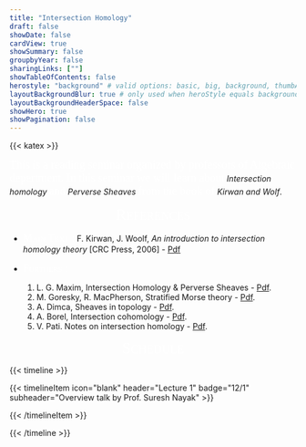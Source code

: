 ```yaml
---
title: "Intersection Homology"
draft: false
showDate: false
cardView: true
showSummary: false
groupbyYear: false
sharingLinks: [""]
showTableOfContents: false
herostyle: "background" # valid options: basic, big, background, thumbAndBackground
layoutBackgroundBlur: true # only used when heroStyle equals background or thumbAndBackground
layoutBackgroundHeaderSpace: false
showHero: true
showPagination: false
---
```

{{< katex >}} 

<html>
<head>
    <link rel="stylesheet" href="https://cdnjs.cloudflare.com/ajax/libs/KaTeX/0.7.1/katex.min.css">
    <script src="https://cdnjs.cloudflare.com/ajax/libs/KaTeX/0.7.1/katex.min.js"></script>
    <script src="https://cdnjs.cloudflare.com/ajax/libs/KaTeX/0.7.1/contrib/auto-render.min.js"></script>
</head>
<body>
    <script>
      renderMathInElement(
          document.body,
          {
              delimiters: [
                  {left: "$$", right: "$$", display: true},
                  {left: "\\[", right: "\\]", display: true},
                  {left: "$", right: "$", display: false},
                  {left: "\\(", right: "\\)", display: false}
              ]
          }
      );
    </script>
</body>
</html>

<a style= "font-family: 'Bebas'; color: white; font-size: 15pt">This is a reading seminar organized by professors of Algebraic depertment. In this seminar we will learn about</a> *Intersection homology* <a style= "font-family: 'Bebas'; color: white; font-size: 15pt">and</a> *Perverse Sheaves* <a style= "font-family: 'Bebas'; color: white; font-size: 15pt">from the book of</a> *Kirwan and Wolf*.

<center>
   <a style= "font-family: 'Bebas'; font-variant: small-caps; color: white; font-size: 21pt"> References</a>
</center>

- <a style= "font-family: 'Bebas'; font-variant: small-caps; color: white; font-size: 14pt"> Main Text :</a> F. Kirwan, J. Woolf, *An introduction to intersection homology theory* [CRC Press, 2006] - [Pdf](./documents/Frances%20Kirwan,%20Jonathan%20Woolf.pdf)
- <a style= "font-family: 'Bebas'; font-variant: small-caps; color: white; font-size: 14pt"> Furthers :</a> 
  
     1. L. G. Maxim, Intersection Homology & Perverse Sheaves - [Pdf](./documents/Laurenţiu%20G.%20Maxim%20.pdf).
     2. M. Goresky, R. MacPherson, Stratified Morse theory - [Pdf](./documents/Stratified%20Morse%20Theory.pdf).
     3. A. Dimca, Sheaves in topology - [Pdf](./documents/(Universitext)%20Alexandru%20Dimca.pdf).
     4. A. Borel, Intersection cohomology - [Pdf](./documents/(Progress%20in%20Mathematics%2050)%20Armand%20Borel%20(auth.)%20.pdf).
     5. V. Pati. Notes on intersection homology - [Pdf](./documents/Intersection%20homology(pati).pdf).

<center>
   <a style= "font-family: 'Bebas'; font-variant: small-caps; color: white; font-size: 21pt"> Schedule</a>
</center>

{{< timeline >}}

{{< timelineItem icon="blank" header="Lecture 1" badge="12/1" subheader="Overview talk by Prof. Suresh Nayak" >}}
    
{{< /timelineItem >}}


{{< /timeline >}}

